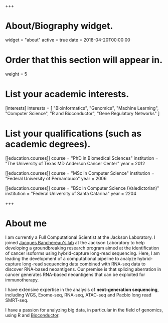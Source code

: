+++
# About/Biography widget.
widget = "about"
active = true
date = 2018-04-20T00:00:00

# Order that this section will appear in.
weight = 5

# List your academic interests.
[interests]
  interests = [
    "Bioinformatics",
    "Genomics",
    "Machine Learning",
    "Computer Science",
    "R and Bioconductor",
    "Gene Regulatory Networks"
  ]

# List your qualifications (such as academic degrees).
[[education.courses]]
  course = "PhD in Biomedical Sciences"
  institution = "The University of Texas MD Anderson Cancer Center"
  year = 2012

[[education.courses]]
  course = "MSc in Computer Science"
  institution = "Federal University of Pernambuco"
  year = 2006

[[education.courses]]
  course = "BSc in Computer Science (Valedictorian)"
  institution = "Federal University of Santa Catarina"
  year = 2204
 
+++

# About me

I am currently a Full Computational Scientist at the Jackson Laboratory. I joined [Jacques Banchereau's lab](https://www.jax.org/research-and-faculty/research-labs/the-banchereau-lab) at the Jackson Laboratory to help developing a groundbreaking research program aimed at the identification of cancer isoforms using hybrid-capture long-read sequencing. Here, I am leading the development of a computational pipeline to analyze hybrid-capture long-read sequencing data combined with RNA-seq data to discover RNA-based neoantigens. Our premise is that splicing aberration in cancer generates RNA-based neoantigens that can be exploited for immunotherapy.  

I have extensive expertise in the analysis of **next-generation sequencing**, including WGS, Exome-seq, RNA-seq, ATAC-seq and Pacbio long read SMRT-seq. 

I have a passion for analyzing big data, in particular in the field of genomics, using R and [Bioconductor](https://bioconductor.org/). 
